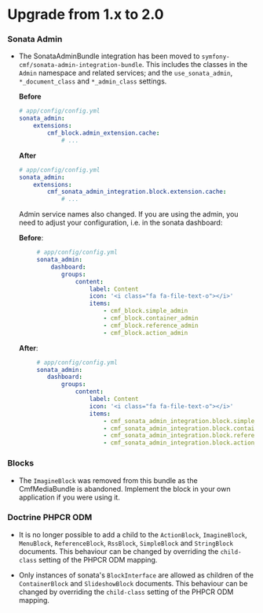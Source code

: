 # Upgrade from 1.x to 2.0

### Sonata Admin

 * The SonataAdminBundle integration has been moved to
   `symfony-cmf/sonata-admin-integration-bundle`. This includes the classes in
   the `Admin` namespace and related services; and the `use_sonata_admin`,
   `*_document_class` and `*_admin_class` settings.

   **Before**
   ```yaml
   # app/config/config.yml
   sonata_admin:
       extensions:
           cmf_block.admin_extension.cache:
               # ...
   ```

   **After**
   ```yaml
   # app/config/config.yml
   sonata_admin:
       extensions:
           cmf_sonata_admin_integration.block.extension.cache:
               # ...
   ```

   Admin service names also changed. If you are using the admin,
   you need to adjust your configuration, i.e. in the sonata dashboard:
   
   **Before**:
   
   ```yaml
        # app/config/config.yml
        sonata_admin:
            dashboard:
               groups:
                   content:
                       label: Content
                       icon: '<i class="fa fa-file-text-o"></i>'
                       items:
                           - cmf_block.simple_admin
                           - cmf_block.container_admin
                           - cmf_block.reference_admin
                           - cmf_block.action_admin
   ```

   **After**:
       
   ```yaml
        # app/config/config.yml
        sonata_admin:
           dashboard:
               groups:
                   content:
                       label: Content
                       icon: '<i class="fa fa-file-text-o"></i>'
                       items:
                           - cmf_sonata_admin_integration.block.simple_admin
                           - cmf_sonata_admin_integration.block.container_admin
                           - cmf_sonata_admin_integration.block.reference_admin
                           - cmf_sonata_admin_integration.block.action_admin
   ```

### Blocks

 * The `ImagineBlock` was removed from this bundle as the CmfMediaBundle is
   abandoned. Implement the block in your own application if you were using it.

### Doctrine PHPCR ODM

 * It is no longer possible to add a child to the `ActionBlock`,
   `ImagineBlock`, `MenuBlock`, `ReferenceBlock`, `RssBlock`, `SimpleBlock` and
   `StringBlock` documents. This behaviour can be changed by overriding the
   `child-class` setting of the PHPCR ODM mapping.

 * Only instances of sonata's `BlockInterface` are allowed as children of the
   `ContainerBlock` and `SlideshowBlock` documents. This behaviour can be changed
   by overriding the `child-class` setting of the PHPCR ODM mapping.
